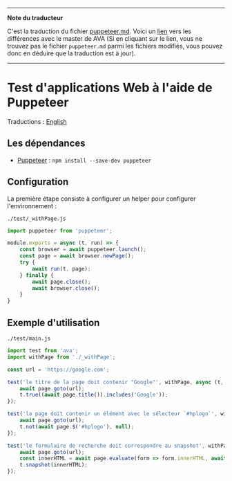 ___
**Note du traducteur**

C'est la traduction du fichier [puppeteer.md](https://github.com/avajs/ava/blob/main/docs/recipes/puppeteer.md). Voici un [lien](https://github.com/avajs/ava/compare/b208d143ad852dc95aa8b44eed94ac1f404a25f4...main#diff-6e1e8222bd9f948401f5a793dfe3f3f871e805a6d009426d82a098799fc19f7e) vers les différences avec le master de AVA (Si en cliquant sur le lien, vous ne trouvez pas le fichier `puppeteer.md` parmi les fichiers modifiés, vous pouvez donc en déduire que la traduction est à jour).
___
# Test d'applications Web à l'aide de Puppeteer

Traductions : [English](https://github.com/avajs/ava/raw/main/docs/recipes/puppeteer.md)

## Les dépendances

- [Puppeteer](https://github.com/GoogleChrome/puppeteer) : `npm install --save-dev puppeteer`

## Configuration

La première étape consiste à configurer un helper pour configurer l'environnement :

`./test/_withPage.js`

```js
import puppeteer from 'puppeteer';

module.exports = async (t, run) => {
	const browser = await puppeteer.launch();
	const page = await browser.newPage();
	try {
		await run(t, page);
	} finally {
		await page.close();
		await browser.close();
	}
}
```

## Exemple d'utilisation

`./test/main.js`

```js
import test from 'ava';
import withPage from './_withPage';

const url = 'https://google.com';

test('le titre de la page doit contenir "Google"', withPage, async (t, page) => {
	await page.goto(url);
	t.true((await page.title()).includes('Google'));
});

test('la page doit contenir un élément avec le sélecteur `#hplogo`', withPage, async (t, page) => {
	await page.goto(url);
	t.not(await page.$('#hplogo'), null);
});

test('le formulaire de recherche doit correspondre au snapshot', withPage, async (t, page) => {
	await page.goto(url);
	const innerHTML = await page.evaluate(form => form.innerHTML, await page.$('#searchform'));
	t.snapshot(innerHTML);
});
```
